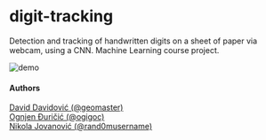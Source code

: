 # digit-tracking

Detection and tracking of handwritten digits on a sheet of paper via webcam, using a CNN.
 Machine Learning course project.
 
![demo](demos/demo.gif)

#### Authors

[David Davidović (@geomaster)](https://github.com/geomaster)  
[Ognjen Đuričić (@ogigoc)](https://github.com/ogigoc)  
[Nikola Jovanović (@rand0musername)](https://github.com/rand0musername)  
